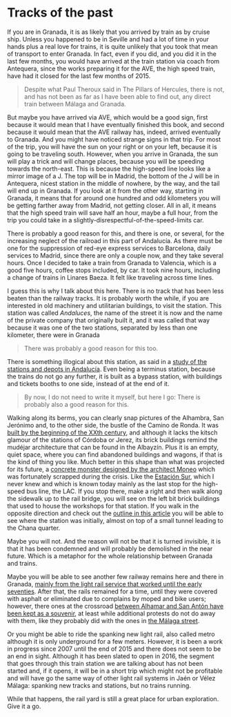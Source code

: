 # Tracks of the past

If you are in Granada, it is as likely that you arrived by train as by
cruise ship. Unless you happened to be in Seville and had a lot of
time in your hands plus a real love for trains, it is quite unlikely
that you took that mean of transport to enter Granada. In fact, even
if you did, and you did it in the last few months, you would have
arrived at the train station via coach from Antequera, since the works
preparing it for the AVE, the high speed train, have had it closed for
the last few months of 2015. 

> Despite what Paul Theroux said in The Pillars of Hercules, there is not, and has not been as far as I have been able to find out, any direct train between Málaga and Granada. 

But maybe you have arrived via AVE, which would be a good sign, first because it would mean that I have eventually finished this book, and second because it would mean that the AVE railway has, indeed, arrived eventually to Granada. And you might have noticed strange signs in that trip. For most of the trip, you will have the sun on your right or on your left, because it is going to be traveling south. However, when you arrive in Granada, the sun will play a trick and will change places, because you will be speeding towards the north-east. This is because the high-speed line looks like a mirror image of a J. The top will be in Madrid, the bottom of the J will be in Antequera, nicest station in the middle of nowhere, by the way, and the tail will end up in Granada. If you look at it from the other way, starting in Granada, it means that for around one hundred and odd kilometers you will be getting farther away from Madrid, not getting closer. All in all, it means that the high speed train will save half an hour, maybe a full hour, from the trip you could take in a slightly-disrespectful-of-the-speed-limits car.

There is probably a good reason for this, and there is one, or several, for the increasing neglect of the railroad in this part of Andalucía. As there must be one for the suppression of red-eye express services to Barcelona, daily services to Madrid, since there are only a couple now, and they take several hours. Once I decided to take a train from Granada to Valencia, which is a good five hours, coffee stops included, by car. It took nine hours, including a change of trains in Linares Baeza. It felt like traveling across time lines. 

I guess this is why I talk about this here. There is no track that has been less beaten than the railway tracks. It is probably worth the while, if you are interested in old machinery and utilitarian buildings, to visit the station. This station was called *Andaluces*, the name of the street it is now and the name of the private company that originally built it, and it was called that way because it was one of the two stations, separated by less than one kilometer, there were in Granada

>There was probably a good reason for this too.

There is something illogical about this station, as said in a [study of the stations and depots in Andalucía](https://es.wikipedia.org/wiki/Estaci%C3%B3n_del_Sur_%28Granada%29). Even being a terminus station, because the trains do not go any further, it is built as a bypass station, with buildings and tickets booths to one side, instead of at the end of it.

>By now, I do not need to write it myself, but here I go: There is probably also a good reason for this. 

Walking along its berms, you can clearly snap pictures of the Alhambra, San Jerónimo and, to the other side, the bustle of the Camino de Ronda. It was [built by the beginning of the XXth century](https://es.wikipedia.org/wiki/Estaci%C3%B3n_de_Granada), and although it lacks the kitsch glamour of the stations of Córdoba or Jerez, its brick buildings remind the mudéjar architecture that can be found in the Albayzín. Plus it is an empty, quiet space, where you can find abandoned buildings and wagons, if that is the kind of thing you like. Much better in this shape than what was projected for its future, a [concrete monster designed by the architect Moneo](http://agraft.es/?p=468) which was fortunately scrapped during the crisis. Like the [Estación Sur](https://es.wikipedia.org/wiki/Estaci%C3%B3n_del_Sur_%28Granada%29), which I never knew and which is known today mainly as the last stop for the high-speed bus line, the LAC. If you stop there, make a right and then walk along the sidewalk up to the rail bridge, you will see on the left bit brick buildings that used to house the workshops for that station. If you walk in the opposite direction and check out the [outline in this article](http://eljardindelalbaydero.blogspot.com.es/2012/11/las-estaciones-de-ferrocarriles-de.html) you will be able to see where the station was initially, almost on top of a small tunnel leading to the Chana quarter.


Maybe you will not. And the reason will not be that it is turned invisible, it is that it has been condemned and will probably be demolished in the near future. Which is a metaphor for the whole relationship between Granada and trains.

Maybe you will be able to see another few railway remains here and there in Granada, [mainly from the light rail service that worked until the early seventies](http://granadaimedia.com/tranvia-de-granada-1974-2014/). After that, the rails remained for a time, until they were covered with asphalt or eliminated due to complains by moped and bike users; however, there ones at the crossroad [between Alhamar and San Antón have been kept as a souvenir](http://www.forotrenes.com/foro/viewtopic.php?f=9&t=24440&start=260), at least while additional protests do not do away with them, like they probably did with the ones in [the Málaga street](http://granadaimedia.com/motos-railes-tranvia-calle-malaga-centro-granada/).

Or you might be able to ride the spanking new light rail, also called metro although it is only underground for a few meters. However, it is been a work in progress since 2007 until the end of 2015 and there does not seem to be an end in sight. Although it has been slated to open in 2016, the segment that goes through this train station we are talking about has not been started and, if it opens, it will be in a short trip which might not be profitable and will have go the same way of other light rail systems in Jaén or Vélez Málaga: spanking new tracks and stations, but no trains running.

While that happens, the rail yard is still a great place for urban exploration. Give it a go. 
